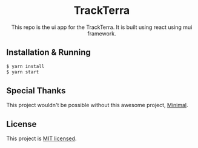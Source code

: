 <h1 align="center">  
TrackTerra 
</h1>  
    
<p align="center"> 
  This repo is the ui app for the TrackTerra. It is built using react using mui framework.
</p>  
    <p align="center">  
</p>  

## Installation & Running
  
```bash  
$ yarn install
$ yarn start
```   
  
## Special Thanks  
  
  This project wouldn't be possible without this awesome project,
  [Minimal](https://github.com/minimal-ui-kit/material-kit-react).
  
## License  
  
  This project is [MIT licensed](LICENSE).